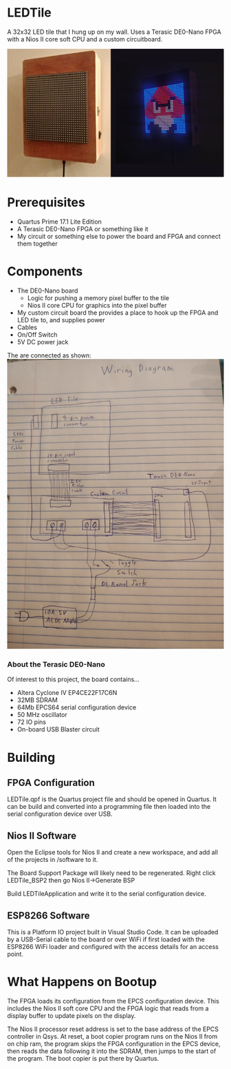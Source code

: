 # LEDTile

A 32x32 LED tile that I hung up on my wall.  Uses a Terasic DE0-Nano FPGA with a Nios II core soft CPU and a custom circuitboard.

![Tile on wall](doc/LEDTile.png)

# Prerequisites

* Quartus Prime 17.1 Lite Edition
* A Terasic DE0-Nano FPGA or something like it
* My circuit or something else to power the board and FPGA and connect them together

# Components

* The DE0-Nano board
  * Logic for pushing a memory pixel buffer to the tile
  * Nios II core CPU for graphics into the pixel buffer
* My custom circuit board the provides a place to hook up the FPGA and LED tile to, and supplies power
* Cables
* On/Off Switch
* 5V DC power jack

The are connected as shown: 
![Wiring Diagram](doc/WiringDiagram.jpg)

### About the Terasic DE0-Nano

Of interest to this project, the board contains...

* Altera Cyclone IV EP4CE22F17C6N
* 32MB SDRAM
* 64Mb EPCS64 serial configuration device
* 50 MHz oscillator
* 72 IO pins
* On-board USB Blaster circuit

# Building

## FPGA Configuration
LEDTile.qpf is the Quartus project file and should be opened in Quartus. It can be build and converted into a programming file then loaded into the serial configuration device over USB.

## Nios II Software
Open the Eclipse tools for Nios II and create a new workspace, and add all of the projects in
/software to it.  

The Board Support Package will likely need to be regenerated.  Right click LEDTile_BSP2 then go Nios II->Generate BSP

Build LEDTileApplication and write it to the serial configuration device.

## ESP8266 Software
This is a Platform IO project built in Visual Studio Code. It can be uploaded by a USB-Serial cable to the board or over WiFi if first loaded with the ESP8266 WiFi loader and configured with the access details for an access point.

# What Happens on Bootup
The FPGA loads its configuration from the EPCS configuration device.  This includes the Nios II soft core CPU and the FPGA logic that reads from a display buffer to update pixels on the display.

The Nios II processor reset address is set to the base address of the EPCS controller in Qsys. At reset, a boot copier program runs on the Nios II from on chip ram, the program skips the FPGA configuration in the EPCS device, then reads the data following it into the SDRAM, then jumps to the start of the program.  The boot copier is put there by Quartus.
